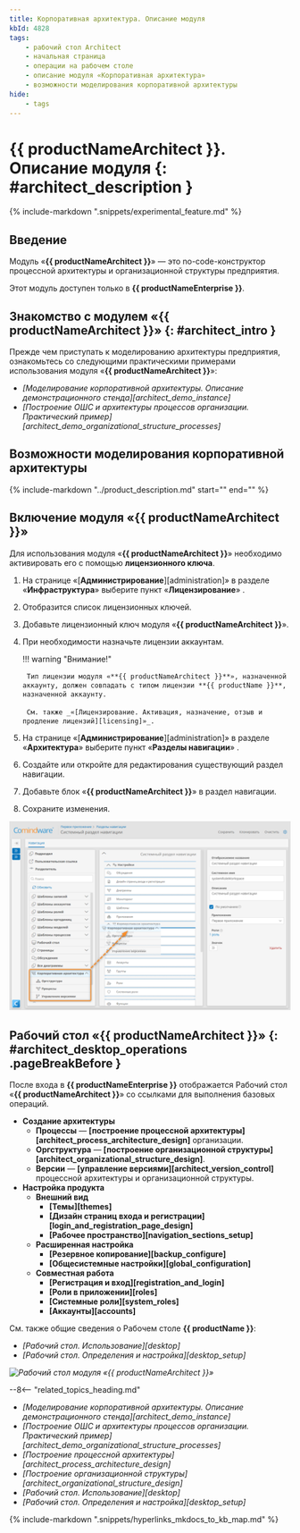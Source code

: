 ```yaml
---
title: Корпоративная архитектура. Описание модуля
kbId: 4828
tags:
    - рабочий стол Architect
    - начальная страница
    - операции на рабочем столе
    - описание модуля «Корпоративная архитектура»
    - возможности моделирования корпоративной архитектуры
hide:
    - tags
---
```


# {{ productNameArchitect }}. Описание модуля {: #architect_description }

{% include-markdown ".snippets/experimental_feature.md" %}

## Введение

Модуль «**{{ productNameArchitect }}**» — это no-code-конструктор процессной архитектуры и организационной структуры предприятия.

Этот модуль доступен только в **{{ productNameEnterprise }}**.

## Знакомство с модулем «{{ productNameArchitect }}» {: #architect_intro }

Прежде чем приступать к моделированию архитектуры предприятия, ознакомьтесь со следующими практическими примерами использования модуля «**{{ productNameArchitect }}**»:

- _[Моделирование корпоративной архитектуры. Описание демонстрационного стенда][architect_demo_instance]_
- _[Построение ОШС и архитектуры процессов организации. Практический пример][architect_demo_organizational_structure_processes]_

## Возможности моделирования корпоративной архитектуры

{%
include-markdown "../product_description.md"
start="<!--architect-features-start-->"
end="<!--architect-features-end-->"
%}

## Включение модуля «{{ productNameArchitect }}»

Для использования модуля «**{{ productNameArchitect }}**» необходимо активировать его с помощью **лицензионного ключа**.

1. На странице «[**Администрирование**][administration]» в разделе «**Инфраструктура**» выберите пункт «**Лицензирование**» <i class="fa-light fa-key"></i>.
2. Отобразится список лицензионных ключей.
3. Добавьте лицензионный ключ модуля «**{{ productNameArchitect }}**».
4. При необходимости назначьте лицензии аккаунтам.

    !!! warning "Внимание!"

        Тип лицензии модуля «**{{ productNameArchitect }}**», назначенной аккаунту, должен совпадать с типом лицензии **{{ productName }}**, назначенной аккаунту.

        См. также _«[Лицензирование. Активация, назначение, отзыв и продление лицензий][licensing]»_.

5. На странице «[**Администрирование**][administration]» в разделе «**Архитектура**» выберите пункт «**Разделы навигации**» <i class=" fal  fa-list-dropdown "></i>.
6. Создайте или откройте для редактирования существующий раздел навигации.
7. Добавьте блок «**{{ productNameArchitect }}**» в раздел навигации.
8. Сохраните изменения.

_![Добавление модуля «{{ productNameArchitect }}» в раздел навигации](img/architect_desktop_navigation_settings.png)_

## Рабочий стол «{{ productNameArchitect }}» {: #architect_desktop_operations .pageBreakBefore }

После входа в **{{ productNameEnterprise }}** отображается Рабочий стол «**{{ productNameArchitect }}**» со ссылками для выполнения базовых операций.

- **Создание архитектуры**
    - **Процессы** — **[построение процессной архитектуры][architect_process_architecture_design]** организации.
    - **Оргструктура** — **[построение организационной структуры][architect_organizational_structure_design]**.
    - **Версии** — **[управление версиями][architect_version_control]** процессной архитектуры и организационной структуры.
- **Настройка продукта**
    - **Внешний вид**
        - **[Темы][themes]**
        - **[Дизайн страниц входа и регистрации][login_and_registration_page_design]**
        - **[Рабочее пространство][navigation_sections_setup]**
    - **Расширенная настройка**
        - **[Резервное копирование][backup_configure]**
        - **[Общесистемные настройки][global_configuration]**
    - **Совместная работа**
        - **[Регистрация и вход][registration_and_login]**
        - **[Роли в приложении][roles]**
        - **[Системные роли][system_roles]**
        - **[Аккаунты][accounts]**

См. также общие сведения о Рабочем столе **{{ productName }}**:

- _[Рабочий стол. Использование][desktop]_
- _[Рабочий стол. Определения и настройка][desktop_setup]_

_![Рабочий стол модуля «{{ productNameArchitect }}»](architect_desktop.png)_

<div class="relatedTopics" markdown="block">

--8<-- "related_topics_heading.md"

- _[Моделирование корпоративной архитектуры. Описание демонстрационного стенда][architect_demo_instance]_
- _[Построение ОШС и архитектуры процессов организации. Практический пример][architect_demo_organizational_structure_processes]_
- _[Построение процессной архитектуры][architect_process_architecture_design]_
- _[Построение организационной структуры][architect_organizational_structure_design]_
- _[Рабочий стол. Использование][desktop]_
- _[Рабочий стол. Определения и настройка][desktop_setup]_

</div>

{% include-markdown ".snippets/hyperlinks_mkdocs_to_kb_map.md" %}
